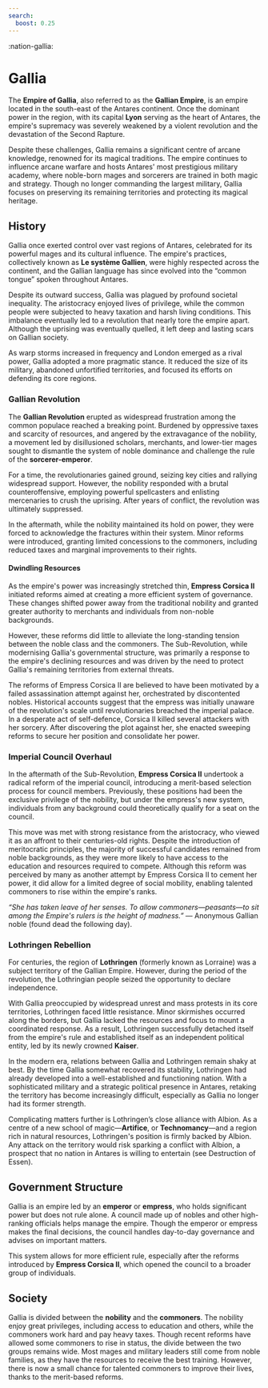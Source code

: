 ```yaml
---
search:
  boost: 0.25
---
```


:nation-gallia:

# Gallia

The **Empire of Gallia**, also referred to as the **Gallian Empire**, is an empire located in the south-east of the Antares continent. Once the dominant power in the region, with its capital **Lyon** serving as the heart of Antares, the empire's supremacy was severely weakened by a violent revolution and the devastation of the Second Rapture.

Despite these challenges, Gallia remains a significant centre of arcane knowledge, renowned for its magical traditions. The empire continues to influence arcane warfare and hosts Antares' most prestigious military academy, where noble-born mages and sorcerers are trained in both magic and strategy. Though no longer commanding the largest military, Gallia focuses on preserving its remaining territories and protecting its magical heritage.

## History

Gallia once exerted control over vast regions of Antares, celebrated for its powerful mages and its cultural influence. The empire's practices, collectively known as **Le système Gallien**, were highly respected across the continent, and the Gallian language has since evolved into the “common tongue” spoken throughout Antares.

Despite its outward success, Gallia was plagued by profound societal inequality. The aristocracy enjoyed lives of privilege, while the common people were subjected to heavy taxation and harsh living conditions. This imbalance eventually led to a revolution that nearly tore the empire apart. Although the uprising was eventually quelled, it left deep and lasting scars on Gallian society.

As warp storms increased in frequency and London emerged as a rival power, Gallia adopted a more pragmatic stance. It reduced the size of its military, abandoned unfortified territories, and focused its efforts on defending its core regions.

### Gallian Revolution

The **Gallian Revolution** erupted as widespread frustration among the common populace reached a breaking point. Burdened by oppressive taxes and scarcity of resources, and angered by the extravagance of the nobility, a movement led by disillusioned scholars, merchants, and lower-tier mages sought to dismantle the system of noble dominance and challenge the rule of the **sorcerer-emperor**.

For a time, the revolutionaries gained ground, seizing key cities and rallying widespread support. However, the nobility responded with a brutal counteroffensive, employing powerful spellcasters and enlisting mercenaries to crush the uprising. After years of conflict, the revolution was ultimately suppressed.

In the aftermath, while the nobility maintained its hold on power, they were forced to acknowledge the fractures within their system. Minor reforms were introduced, granting limited concessions to the commoners, including reduced taxes and marginal improvements to their rights.

#### Dwindling Resources

As the empire's power was increasingly stretched thin, **Empress Corsica II** initiated reforms aimed at creating a more efficient system of governance. These changes shifted power away from the traditional nobility and granted greater authority to merchants and individuals from non-noble backgrounds.

However, these reforms did little to alleviate the long-standing tension between the noble class and the commoners. The Sub-Revolution, while modernising Gallia's governmental structure, was primarily a response to the empire's declining resources and was driven by the need to protect Gallia's remaining territories from external threats.

The reforms of Empress Corsica II are believed to have been motivated by a failed assassination attempt against her, orchestrated by discontented nobles. Historical accounts suggest that the empress was initially unaware of the revolution's scale until revolutionaries breached the imperial palace. In a desperate act of self-defence, Corsica II killed several attackers with her sorcery. After discovering the plot against her, she enacted sweeping reforms to secure her position and consolidate her power.

### Imperial Council Overhaul

In the aftermath of the Sub-Revolution, **Empress Corsica II** undertook a radical reform of the imperial council, introducing a merit-based selection process for council members. Previously, these positions had been the exclusive privilege of the nobility, but under the empress's new system, individuals from any background could theoretically qualify for a seat on the council.

This move was met with strong resistance from the aristocracy, who viewed it as an affront to their centuries-old rights. Despite the introduction of meritocratic principles, the majority of successful candidates remained from noble backgrounds, as they were more likely to have access to the education and resources required to compete. Although this reform was perceived by many as another attempt by Empress Corsica II to cement her power, it did allow for a limited degree of social mobility, enabling talented commoners to rise within the empire's ranks.

*“She has taken leave of her senses. To allow commoners—peasants—to sit among the Empire's rulers is the height of madness.”* — Anonymous Gallian noble (found dead the following day).

### Lothringen Rebellion

For centuries, the region of **Lothringen** (formerly known as Lorraine) was a subject territory of the Gallian Empire. However, during the period of the revolution, the Lothringian people seized the opportunity to declare independence. 

With Gallia preoccupied by widespread unrest and mass protests in its core territories, Lothringen faced little resistance. Minor skirmishes occurred along the borders, but Gallia lacked the resources and focus to mount a coordinated response. As a result, Lothringen successfully detached itself from the empire's rule and established itself as an independent political entity, led by its newly crowned **Kaiser**. 

In the modern era, relations between Gallia and Lothringen remain shaky at best. By the time Gallia somewhat recovered its stability, Lothringen had already developed into a well-established and functioning nation. With a sophisticated military and a strategic political presence in Antares, retaking the territory has become increasingly difficult, especially as Gallia no longer had its former strength. 

Complicating matters further is Lothringen’s close alliance with Albion. As a centre of a new school of magic—**Artifice**, or **Technomancy**—and a region rich in natural resources, Lothringen's position is firmly backed by Albion. Any attack on the territory would risk sparking a conflict with Albion, a prospect that no nation in Antares is willing to entertain (see Destruction of Essen). 

## Government Structure

Gallia is an empire led by an **emperor** or **empress**, who holds significant power but does not rule alone. A council made up of nobles and other high-ranking officials helps manage the empire. Though the emperor or empress makes the final decisions, the council handles day-to-day governance and advises on important matters.

This system allows for more efficient rule, especially after the reforms introduced by **Empress Corsica II**, which opened the council to a broader group of individuals.

## Society

Gallia is divided between the **nobility** and the **commoners**. The nobility enjoy great privileges, including access to education and others, while the commoners work hard and pay heavy taxes. Though recent reforms have allowed some commoners to rise in status, the divide between the two groups remains wide. Most mages and military leaders still come from noble families, as they have the resources to receive the best training. However, there is now a small chance for talented commoners to improve their lives, thanks to the merit-based reforms. 
